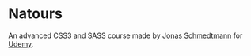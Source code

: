 # Natours


An advanced CSS3 and SASS course made by [Jonas Schmedtmann][1] for [Udemy][2].

[1]: https://github.com/jonasschmedtmann
[2]: https://www.udemy.com/advanced-css-and-sass/

